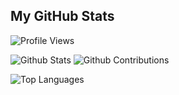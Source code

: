 ## My GitHub Stats

<img src="https://komarev.com/ghpvc/?username=JamesMcGuigan" 
     alt="Profile Views" />

<div>
  <img src="https://github-readme-stats.vercel.app/api?username=JamesMcGuigan&show_icons=true&border_radius=4"  alt="Github Stats" />
  <img src="https://github-readme-streak-stats.herokuapp.com?user=JamesMcGuigan&layout=compact&border_radius=4" alt="Github Contributions" />
</div>

<img src="https://github-readme-stats.vercel.app/api/top-langs/?username=JamesMcGuigan&layout=compact&hide=Jupyter%20Notebook&langs_count=20" 
     alt="Top Languages"  />

<!--
<img class="img" src="https://activity-graph.herokuapp.com/graph?username=JamesMcGuigan" alt="Activity Graph" /> 
-->


<!--
Inspired by:
- https://github.com/jasminepvo/jasminepvo
- https://github.com/VG-1/VG-1/

DOCS: 
- https://github.com/anuraghazra/github-readme-stats
- https://github.com/Ashutosh00710/github-readme-activity-graph 
-->
